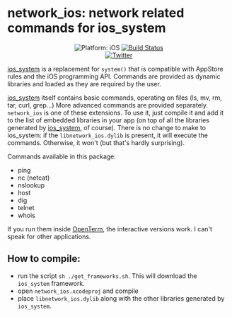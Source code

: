 # network_ios: network related commands for ios_system


<p align="center">
<img src="https://img.shields.io/badge/Platform-iOS%2010.0+-lightgrey.svg" alt="Platform: iOS">
<a href="https://travis-ci.org/holzschu/network_ios"><img src="https://travis-ci.org/holzschu/network_ios.svg?branch=master" alt="Build Status"/></a>
<br>
<a href="http://twitter.com/nholzschuch"><img src="https://img.shields.io/badge/Twitter-@nholzschuch-blue.svg?style=flat" alt="Twitter"/></a>
</p>

[ios_system](https://github.com/holzschu/ios_system) is a replacement for `system()` that is compatible with AppStore rules and the iOS programming API. Commands are provided as dynamic libraries and loaded as they are required by the user. 

[ios_system](https://github.com/holzschu/ios_system) itself contains basic commands, operating on files (ls, mv, rm, tar, curl, grep...) More advanced commands are provided separately. `network_ios` is one of these extensions. To use it, just compile it and add it to the list of embedded libraries in your app (on top of all the libraries generated by [ios_system](https://github.com/holzschu/ios_system), of course). There is no change to make to ios_system: if the `libnetwork_ios.dylib` is present, it will execute the commands. Otherwise, it won't (but that's hardly surprising). 

Commands available in this package: 
- ping
- nc (netcat)
- nslookup
- host
- dig
- telnet
- whois

If you run them inside [OpenTerm](https://github.com/louisdh/terminal), the interactive versions work. I can't speak for other applications. 

## How to compile:

- run the script `sh ./get_frameworks.sh`. This will download the `ios_system` framework.
- open `network_ios.xcodeproj` and compile
- place `libnetwork_ios.dylib` along with the other libraries generated by `ios_system`. 
